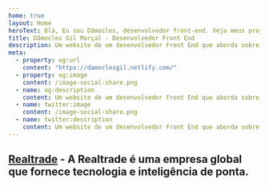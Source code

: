 ```yaml
---
home: true
layout: Home
heroText: Olá, Eu sou Dâmocles, desenvolvedor front-end. Veja meus projetos e saiba mais sobre mim logo abaixo.
title: Dâmocles Gil Marçal - Desenvolvedor Front End
description: Um website de um desenvolvedor Front End que aborda sobre desenvolvimento web, focado em Javascript, HTML, Vue.js, estilo de vida e produtividade.
meta:
  - property: og:url
    content: "https://damoclesgil.netlify.com/"
  - property: og:image
    content: /image-social-share.png
  - name: og:description
    content: Um website de um desenvolvedor Front End que aborda sobre desenvolvimento web, focado em Javascript, HTML, Vue.js, estilo de vida e produtividade.
  - name: twitter:image
    content: /image-social-share.png
  - name: twitter:description
    content: Um website de um desenvolvedor Front End que aborda sobre desenvolvimento web, focado em Javascript, HTML, Vue.js, estilo de vida e produtividade.
---
```


## [Realtrade](/work/realtrade/) - <span>A Realtrade é uma empresa global que fornece tecnologia e inteligência de ponta.</span>
